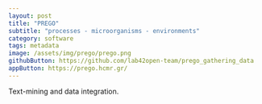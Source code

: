 ```yaml
---
layout: post
title: "PREGO"
subtitle: "processes - microorganisms - environments"
category: software
tags: metadata
image: /assets/img/prego/prego.png
githubButton: https://github.com/lab42open-team/prego_gathering_data
appButton: https://prego.hcmr.gr/
---
```


Text-mining and data integration. 




